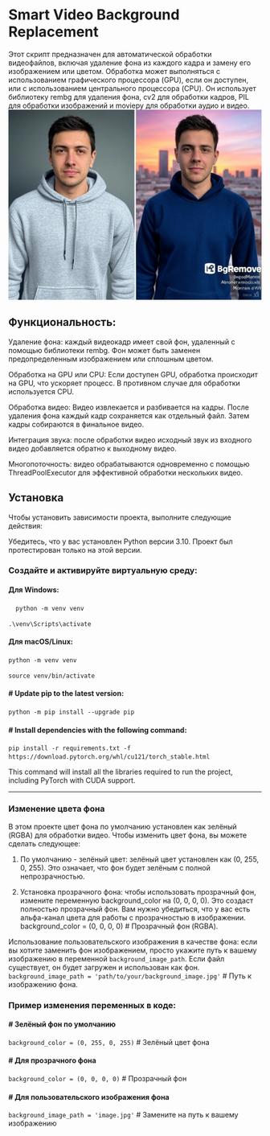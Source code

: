 # Smart Video Background Replacement
Этот скрипт предназначен для автоматической обработки видеофайлов, включая удаление фона из каждого кадра и замену его изображением или цветом. Обработка может выполняться с использованием графического процессора (GPU), если он доступен, или с использованием центрального процессора (CPU). Он использует библиотеку rembg для удаления фона, cv2 для обработки кадров, PIL для обработки изображений и moviepy для обработки аудио и видео.
![Замена фрна на видео](image%20(18).jpg)
## Функциональность:

Удаление фона: каждый видеокадр имеет свой фон, удаленный с помощью библиотеки rembg. Фон может быть заменен предопределенным изображением или сплошным цветом.

Обработка на GPU или CPU: Если доступен GPU, обработка происходит на GPU, что ускоряет процесс. В противном случае для обработки используется CPU.

Обработка видео: Видео извлекается и разбивается на кадры. После удаления фона каждый кадр сохраняется как отдельный файл. Затем кадры собираются в финальное видео.

Интеграция звука: после обработки видео исходный звук из входного видео добавляется обратно к выходному видео.

Многопоточность: видео обрабатываются одновременно с помощью ThreadPoolExecutor для эффективной обработки нескольких видео.

## Установка
Чтобы установить зависимости проекта, выполните следующие действия:

Убедитесь, что у вас установлен Python версии 3.10. Проект был протестирован только на этой версии.
### Создайте и активируйте виртуальную среду:
 
  
#### Для Windows:
`  python -m venv venv`

`.\venv\Scripts\activate`
  
#### Для macOS/Linux:
`python -m venv venv`

`source venv/bin/activate`
#### # Update pip to the latest version:

`python -m pip install --upgrade pip`

#### # Install dependencies with the following command:

`pip install -r requirements.txt -f https://download.pytorch.org/whl/cu121/torch_stable.html`

This command will install all the libraries required to run the project, including PyTorch with CUDA support.

------------------------------------------------------------------------------------------------------------------

### Изменение цвета фона

В этом проекте цвет фона по умолчанию установлен как зелёный (RGBA) для обработки видео. Чтобы изменить цвет фона, вы можете сделать следующее:

1. По умолчанию - зелёный цвет: зелёный цвет установлен как (0, 255, 0, 255). Это означает, что фон будет зелёным с полной непрозрачностью.

2. Установка прозрачного фона: чтобы использовать прозрачный фон, измените переменную background_color на (0, 0, 0, 0). Это создаст полностью прозрачный фон. Вам нужно убедиться, что у вас есть альфа-канал цвета для работы с прозрачностью в изображении. 
background_color = (0, 0, 0, 0) # Прозрачный фон (RGBA).

Использование пользовательского изображения в качестве фона: если вы хотите заменить фон изображением, просто укажите путь к вашему изображению в переменной `background_image_path`. 
Если файл существует, он будет загружен и использован как фон.
`background_image_path = 'path/to/your/background_image.jpg'` # Путь к изображению фона.

### Пример изменения переменных в коде: 
#### # Зелёный фон по умолчанию 
`background_color = (0, 255, 0, 255)` # Зелёный цвет фона 
#### # Для прозрачного фона 
`background_color = (0, 0, 0, 0)` # Прозрачный фон 
#### # Для пользовательского изображения фона 
`background_image_path = 'image.jpg'` # Замените на путь к вашему изображению
